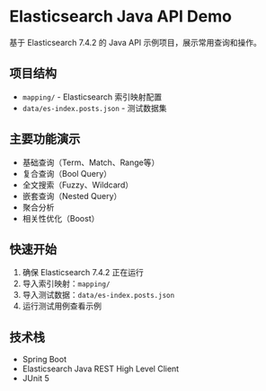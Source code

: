 # Elasticsearch Java API Demo

基于 Elasticsearch 7.4.2 的 Java API 示例项目，展示常用查询和操作。

## 项目结构

- `mapping/` - Elasticsearch 索引映射配置
- `data/es-index.posts.json` - 测试数据集

## 主要功能演示

- 基础查询（Term、Match、Range等）
- 复合查询（Bool Query）
- 全文搜索（Fuzzy、Wildcard）
- 嵌套查询（Nested Query）
- 聚合分析
- 相关性优化（Boost）

## 快速开始

1. 确保 Elasticsearch 7.4.2 正在运行
2. 导入索引映射：`mapping/`
3. 导入测试数据：`data/es-index.posts.json`
4. 运行测试用例查看示例

## 技术栈

- Spring Boot
- Elasticsearch Java REST High Level Client
- JUnit 5
